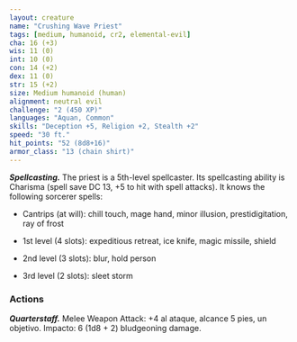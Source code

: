 ```yaml
---
layout: creature
name: "Crushing Wave Priest"
tags: [medium, humanoid, cr2, elemental-evil]
cha: 16 (+3)
wis: 11 (0)
int: 10 (0)
con: 14 (+2)
dex: 11 (0)
str: 15 (+2)
size: Medium humanoid (human)
alignment: neutral evil
challenge: "2 (450 XP)"
languages: "Aquan, Common"
skills: "Deception +5, Religion +2, Stealth +2"
speed: "30 ft."
hit_points: "52 (8d8+16)"
armor_class: "13 (chain shirt)"
---
```


***Spellcasting.*** The priest is a 5th-level spellcaster. Its spellcasting ability is Charisma (spell save DC 13, +5 to hit with spell attacks). It knows the following sorcerer spells:

* Cantrips (at will): chill touch, mage hand, minor illusion, prestidigitation, ray of frost

* 1st level (4 slots): expeditious retreat, ice knife, magic missile, shield

* 2nd level (3 slots): blur, hold person

* 3rd level (2 slots): sleet storm

### Actions

***Quarterstaff.*** Melee Weapon Attack: +4 al ataque, alcance 5 pies, un objetivo. Impacto: 6 (1d8 + 2) bludgeoning damage.